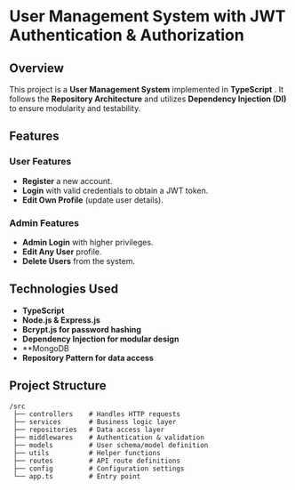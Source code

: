 # User Management System with JWT Authentication & Authorization

## Overview
This project is a **User Management System** implemented in **TypeScript** . It follows the **Repository Architecture** and utilizes **Dependency Injection (DI)** to ensure modularity and testability.

## Features
### **User Features**
- **Register** a new account.
- **Login** with valid credentials to obtain a JWT token.
- **Edit Own Profile** (update user details).

### **Admin Features**
- **Admin Login** with higher privileges.
- **Edit Any User** profile.
- **Delete Users** from the system.

## Technologies Used
- **TypeScript**
- **Node.js & Express.js**
- **Bcrypt.js for password hashing**
- **Dependency Injection for modular design**
- **MongoDB 
- **Repository Pattern for data access**

## Project Structure
```
/src
 ├── controllers    # Handles HTTP requests
 ├── services       # Business logic layer
 ├── repositories   # Data access layer
 ├── middlewares    # Authentication & validation
 ├── models         # User schema/model definition
 ├── utils          # Helper functions
 ├── routes         # API route definitions
 ├── config         # Configuration settings
 └── app.ts         # Entry point
```







